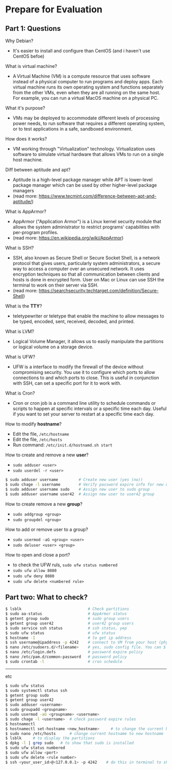 # Prepare for Evaluation

## Part 1: Questions

Why Debian?
- It's easier to install and configure than CentOS (and i haven't use CentOS befoe)

What is virtual machine?
- A Virtual Machine (VM) is a compute resource that uses software instead of a physical computer to run programs and deploy apps. Each virtual machine runs its own operating system and functions separately from the other VMs, even when they are all running on the same host. For example, you can run a virtual MacOS machine on a physical PC. 

What it's purpose?
- VMs may be deployed to accommodate different levels of processing power needs, to run software that requires a different operating system, or to test applications in a safe, sandboxed environment. 

How does it works?
- VM working through "Virtualization" technology. Virtualization uses software to simulate virtual hardware that allows VMs to run on a single host machine.

Diff between aptitude and apt?
- Aptitude is a high-level package manager while APT is lower-level package manager which can be used by other  higher-level package managers 
- (read more: https://www.tecmint.com/difference-between-apt-and-aptitude/)

What is AppArmor?
- AppArmor ("Application Armor") is a Linux kernel security module that allows the system administrator to restrict programs' capabilities with per-program profiles.
- (read more: https://en.wikipedia.org/wiki/AppArmor)

What is SSH?
- SSH, also known as Secure Shell or Secure Socket Shell, is a network protocol that gives users, particularly system administrators, a secure way to access a computer over an unsecured network. It uses encryption techniques so that all communication between clients and hosts is done in encrypted form. User on Mac or Linux can use SSH the terminal to work on their server via SSH.
- (read more: https://searchsecurity.techtarget.com/definition/Secure-Shell)

What is the **TTY**?
- teletypewriter or teletype that enable the machine to allow messages to be typed, encoded, sent, received, decoded, and printed.

What is LVM?
- Logical Volume Manager, it allows us to easily manipulate the partitions or logical volume on a storage device.

What is UFW?
- UFW is a interface to modify the firewall of the device without compromising security. You use it to configure which ports to allow connections to and which ports to close. This is useful in conjunction with SSH, can set a specific port for it to work with.

What is Cron?
- Cron or cron job is a command line utility to schedule commands or scripts to happen at specific intervals or a specific time each day. Useful if you want to set your server to restart at a specific time each day.


How to modify **hostname**?
- Edit the file, `/etc/hostname`
- Edit the file, `/etc/hosts`
- Run command: `/etc/init.d/hostnamd.sh start`

How to create and remove a new **user**?
- `sudo adduser <user>`
- `sudo userdel -r <user>`

```bash
$ sudo adduser username         # Create new user (yes (no))
$ sudo chage -l username        # Verify password expire info for new user
$ sudo adduser username sudo    # Assign new user to sudo group
$ sudo adduser username user42  # Assign new user to user42 group
```

How to create remove a new **group**?
- `sudo addgroup <group>`
- `sudo groupdel <group>`

How to add or remove user to a group?
- `sudo usermod -aG <group> <user>`
- `sudo deluser <user> <group>`

How to open and close a port?
- to check the UFW ruls, `sudo ufw status numbered`
- `sudo ufw allow 8080`
- `sudo ufw deny 8080`
- `sudo ufw delete <numbered rule>`

## Part two: What to check?
```bash
$ lsblk                             # Check partitions
$ sudo aa-status                    # AppArmor status
$ getent group sudo                 # sudo group users
$ getent group user42               # user42 group users
$ sudo service ssh status           # ssh status, yep
$ sudo ufw status                   # ufw status
$ hostname -I                       # to get ip address
$ ssh username@ipaddress -p 4242    # connect to VM from your host (physical) machine via SSH
$ nano /etc/sudoers.d/<filename>    # yes, sudo config file. You can $ ls /etc/sudoers.d first
$ nano /etc/login.defs              # password expire policy
$ nano /etc/pam.d/common-password   # password policy
$ sudo crontab -l                   # cron schedule
```

---

etc
```bash
$ sudo ufw status
$ sudo systemctl status ssh
$ getent group sudo
$ getent group user42
$ sudo adduser <username>
$ sudo groupadd <groupname>
$ sudo usermod -aG <groupname> <username>
$ sudo chage -l <username>  # check password expire rules
$ hostnamectl
$ hostnamectl set-hostname <new_hostname>     # to change the current hostname, and Restart your Virtual Machine.
$ sudo nano /etc/hosts      # change current hostname to new hostname
$ lsblk     # to display the partitions
$ dpkg -l | grep sudo   # to show that sudo is installed
$ sudo ufw status numbered
$ sudo ufw allow <port>
$ sudo ufw delete <rule number>
$ ssh <your_user_id>@<127.0.0.1> -p 4242    # do this in terminal to show that SSH to port 4242 is working
```
